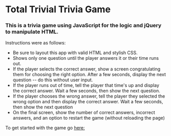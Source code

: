 # Total Trivial Trivia Game

### This is a trivia game using JavaScript for the logic and jQuery to manipulate HTML. 
Instructions were as follows:
* Be sure to layout this app with valid HTML and stylish CSS.
* Shows only one question until the player answers it or their time runs out.
* If the player selects the correct answer, show a screen congratulating them for choosing the right option. After a few seconds, display the next question -- do this without user input.
* If the player runs out of time, tell the player that time's up and display the correct answer. Wait a few seconds, then show the next question.
* If the player chooses the wrong answer, tell the player they selected the wrong option and then display the correct answer. Wait a few seconds, then show the next question
* On the final screen, show the number of correct answers, incorrect answers, and an option to restart the game (without reloading the page)

To get started with the game go [here:](https://brendath.github.io/TriviaGame)


